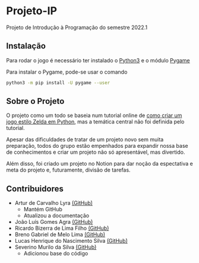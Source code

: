 # Projeto-IP

Projeto de Introdução à Programação do semestre 2022.1

## Instalação

Para rodar o jogo é necessário ter instalado o [Python3](https://www.python.org/downloads/) e o módulo [Pygame](https://www.pygame.org/)

Para instalar o Pygame, pode-se usar o comando
```sh
python3 -m pip install -U pygame --user
```

## Sobre o Projeto

O projeto como um todo se baseia num tutorial online de [como criar um jogo estilo Zelda em Python](https://www.youtube.com/watch?v=QU1pPzEGrqw), mas a temática central não foi definida pelo tutorial.

Apesar das dificuldades de tratar de um projeto novo sem muita preparação, todos do grupo estão empenhados para expandir nossa base de conhecimentos e criar um projeto não só apresentável, mas divertido.

Além disso, foi criado um projeto no Notion para dar noção da espectativa e meta do projeto e, futuramente, divisão de tarefas.

## Contribuidores

- Artur de Carvalho Lyra <a href="https://github.com/arcaly">(GitHub)</a>
    - Mantém GitHub
    - Atualizou a documentação
- João Luís Gomes Agra <a href="https://github.com/joca113">(GitHub)</a>
- Ricardo Bizerra de Lima Filho <a href="https://github.com/ricardobizerra">(GitHub)</a>
- Breno Gabriel de Melo Lima  <a href="https://github.com/breno-gabriel">(GitHub)</a>
- Lucas Henrique do Nascimento Silva <a href="https://github.com/lucashnss ">(GitHub)</a>
- Severino Murilo da Silva <a href="https://github.com/Mur1loo">(GitHub)</a>
    - Adicionou base do código
